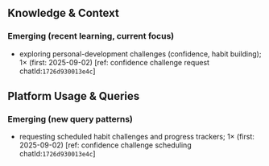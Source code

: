 ## Knowledge & Context
### Emerging (recent learning, current focus)
- exploring personal-development challenges (confidence, habit building); 1× (first: 2025-09-02) [ref: confidence challenge request chatId:`1726d930013e4c`]

## Platform Usage & Queries
### Emerging (new query patterns)
- requesting scheduled habit challenges and progress trackers; 1× (first: 2025-09-02) [ref: confidence challenge scheduling chatId:`1726d930013e4c`]